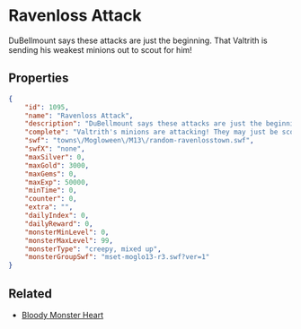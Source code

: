 # Ravenloss Attack

DuBellmount says these attacks are just the beginning. That Valtrith is sending his weakest minions out to scout for him!

## Properties

```json
{
    "id": 1095,
    "name": "Ravenloss Attack",
    "description": "DuBellmount says these attacks are just the beginning. That Valtrith is sending his weakest minions out to scout for him!",
    "complete": "Valtrith's minions are attacking! They may just be scouts but there are a lot of them!",
    "swf": "towns\/Mogloween\/M13\/random-ravenlosstown.swf",
    "swfX": "none",
    "maxSilver": 0,
    "maxGold": 3000,
    "maxGems": 0,
    "maxExp": 50000,
    "minTime": 0,
    "counter": 0,
    "extra": "",
    "dailyIndex": 0,
    "dailyReward": 0,
    "monsterMinLevel": 0,
    "monsterMaxLevel": 99,
    "monsterType": "creepy, mixed up",
    "monsterGroupSwf": "mset-moglo13-r3.swf?ver=1"
}
```

## Related

- [Bloody Monster Heart](../items/10780-bloody-monster-heart.md)

